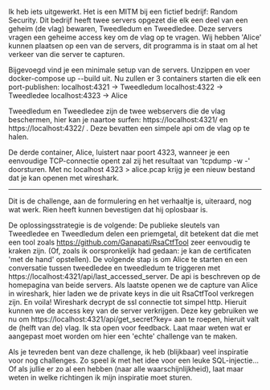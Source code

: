 Ik heb iets uitgewerkt. Het is een MITM bij een fictief bedrijf: Random Security. Dit bedrijf heeft twee servers opgezet die elk een deel van een geheim (de vlag) bewaren, Tweedledum en Tweedledee. Deze servers vragen een geheime access key om de vlag op te vragen. Wij hebben 'Alice' kunnen plaatsen op een van de servers, dit programma is in staat om al het verkeer van die server te capturen.

Bijgevoegd vind je een minimale setup van de servers. Unzippen en voer
docker-compose up --build
uit. Nu zullen er 3 containers starten die elk een port-publishen:
localhost:4321 -> Tweedledum
localhost:4322 -> Tweedledee
localhost:4323 -> Alice

Tweedledum en Tweedledee zijn de twee webservers die de vlag beschermen, hier kan je naartoe surfen: https://localhost:4321/ en https://localhost:4322/ . Deze bevatten een simpele api om de vlag op te halen.

De derde container, Alice, luistert naar poort 4323, wanneer je een eenvoudige TCP-connectie opent zal zij het resultaat van 'tcpdump -w -' doorsturen. Met
nc localhost 4323 > alice.pcap
krijg je een nieuw bestand dat je kan openen met wireshark.

---

Dit is de challenge, aan de formulering en het verhaaltje is, uiteraard, nog wat werk. Rien heeft kunnen bevestigen dat hij oplosbaar is.

De oplossingsstrategie is de volgende:
De publieke sleutels van Tweedledee en Tweedledum delen een priemgetal, dit betekent dat die met een tool zoals https://github.com/Ganapati/RsaCtfTool zeer eenvoudig te kraken zijn. (Of, zoals ik oorspronkelijk had gedaan: je kan de certificaten 'met de hand' opstellen).
De volgende stap is om Alice te starten en een conversatie tussen tweedledee en tweedledum te triggeren met https://localhost:4321/api/last_accessed_server. De api is beschreven op de homepagina van beide servers.
Als laatste openen we de capture van Alice in wireshark, hier laden we de private keys in die uit RsaCtfTool verkregen zijn. En voila! Wireshark decrypt de ssl connectie tot simpel http. Hieruit kunnen we de access key van de server verkrijgen.
Deze key gebruiken we nu om https://localhost:4321/api/get_secret?key=<key> aan te roepen, hieruit valt de (helft van de) vlag.
Ik sta open voor feedback. Laat maar weten wat er aangepast moet worden om hier een 'echte' challenge van te maken.

Als je tevreden bent van deze challenge, ik heb (blijkbaar) veel inspiratie voor nog challenges. Zo speel ik met het idee voor een leuke SQL-injectie... Of als jullie er zo al een hebben (naar alle waarschijnlijkheid), laat maar weten in welke richtingen ik mijn inspiratie moet sturen.